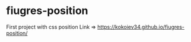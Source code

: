# fiugres-position
First project with css position
Link => https://kokoiev34.github.io/fiugres-position/
